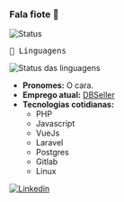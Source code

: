 ### Fala fiote 👋

![Status](https://github-readme-stats.vercel.app/api?username=NocDevX&show_icons=true&theme=radical)

<samp>📝 Linguagens</samp>
<br/>

![Status das linguagens](https://github-readme-stats.vercel.app/api/top-langs/?username=nocdevx&layout=compact&icon_color=805AD5&text_color=718096&bg_color=ffffff00&hide_border=true&langs_count=10)

</details>

- **Pronomes:** O cara.
- **Emprego atual:** [DBSeller](https://www.dbseller.com.br)
- **Tecnologias cotidianas:**
    * PHP
    * Javascript
    * VueJs
    * Laravel
    * Postgres
    * Gitlab
    * Linux

[![Linkedin](https://img.shields.io/badge/LinkedIn-0077B5?logo=linkedin&logoColor=white)](https://linkedin.com/in/vinicius-leivas-7b0348155/)
